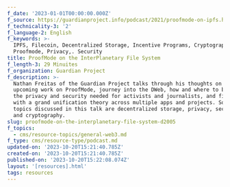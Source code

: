 ```yaml
---
f_date: '2023-01-01T00:00:00.000Z'
f_source: https://guardianproject.info/podcast/2021/proofmode-on-ipfs.html
f_technicality-3: '2'
f_language-2: English
f_keywords: >-
  IPFS, Filecoin, Decentralized Storage, Incentive Programs, Cryptography,
  Proofmode, Privacy,. Security
title: ProofMode on the InterPlanetary File System
f_length-3: 29 Minuites
f_organization: Guardian Project
f_description: >-
  Nathan Freitas of the Guardian Project talks through his thoughts on the
  upcoming work on ProofMode, journey into the DWeb, how and where to build in
  the privacy and security needed for activists and journalists, and finishes
  with a grand unification theory across multiple apps and projects. Some key
  topics discussed in this talk are decentralized storage, privacy, security,
  and cryptography.
slug: proofmode-on-the-interplanetary-file-system-d2005
f_topics:
  - cms/resource-topics/general-web3.md
f_type: cms/resource-type/podcast.md
updated-on: '2023-10-20T15:21:40.785Z'
created-on: '2023-10-20T15:21:40.785Z'
published-on: '2023-10-20T15:22:08.074Z'
layout: '[resources].html'
tags: resources
---
```



